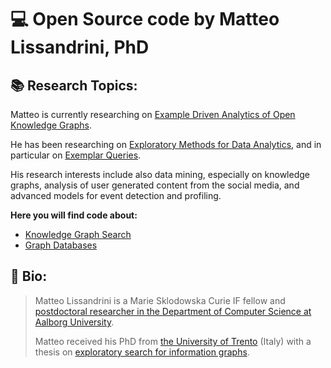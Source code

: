 # 💻 Open Source code by Matteo Lissandrini, PhD 

## 📚 Research Topics:


Matteo is currently researching on [Example Driven Analytics of Open Knowledge Graphs](https://edao.eu/).

He has been researching on [Exploratory Methods for Data Analytics](http://people.cs.aau.dk/~matteo/notes/book-example-exploration.html), 
and in particular on [Exemplar Queries](http://people.cs.aau.dk/~matteo/exemplar.html).

His research interests include also data mining, especially on knowledge graphs, analysis of user generated content from the social media, and advanced models for event detection and profiling.


**Here you will find code about:**

- [Knowledge Graph Search](https://github.com/mutandon/ExemplarQueries)
- [Graph Databases](https://github.com/kuzeko/graph-databases-testsuite)




## 📓 Bio:
       
>  Matteo Lissandrini is a Marie Sklodowska Curie IF fellow and 
>  [postdoctoral researcher in the Department of Computer Science at Aalborg University](http://people.cs.aau.dk/~matteo/).
>
>  Matteo received his PhD  from [the University of Trento](https://www.unitn.it/) (Italy) 
>  with a thesis on [exploratory search for information graphs](http://people.cs.aau.dk/~matteo/exemplar.html).


